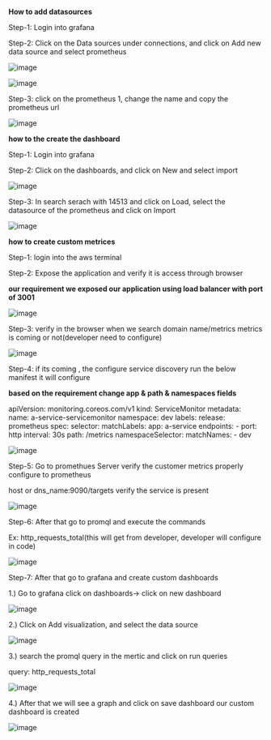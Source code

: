**How to add datasources**

Step-1: Login into grafana

Step-2: Click on the Data sources under connections, and click on Add new data source and select prometheus

![image](https://github.com/user-attachments/assets/b57bfc4a-9022-46c3-852a-c0c53c463488)

![image](https://github.com/user-attachments/assets/d80f131f-a292-462a-8886-1bcd6f0e0818)

Step-3: click on the prometheus 1, change the name and copy the prometheus url

![image](https://github.com/user-attachments/assets/a1d1237a-e8f4-4f95-81dc-adf74f70f59c)

**how to the create the dashboard**

Step-1: Login into grafana

Step-2: Click on the dashboards, and click on New and select import

![image](https://github.com/user-attachments/assets/a7ffb414-9fa8-4748-b7cd-41ec31ae58b5)

Step-3: In search serach with 14513 and click on Load, select the datasource of the prometheus and click on Import

![image](https://github.com/user-attachments/assets/4019bc4f-56e5-4d26-b026-3674541d73d7)

**how to create custom metrices**

Step-1: login into the aws terminal

Step-2: Expose the application and verify it is access through browser

**our requirement we exposed our application using load balancer with port of 3001**

![image](https://github.com/user-attachments/assets/0167f1cb-921a-471f-9d3a-2057910321d9)

Step-3: verify in the browser when we search domain name/metrics metrics is coming or not(developer need to configure)

![image](https://github.com/user-attachments/assets/10dcf4c2-09f6-45ae-b9c0-ceeeff58a9f3)

Step-4: if its coming , the configure service discovery run the below manifest it will configure

**based on the requirement change app & path & namespaces fields**

apiVersion: monitoring.coreos.com/v1
kind: ServiceMonitor
metadata:
  name: a-service-servicemonitor
  namespace: dev
  labels:
    release: prometheus
spec:
  selector:
    matchLabels:
      app: a-service
  endpoints:
    - port: http
      interval: 30s
      path: /metrics
  namespaceSelector:
    matchNames:
      - dev

  ![image](https://github.com/user-attachments/assets/e0b05b51-d2cd-45cf-ae7f-ad0b0ed10b0c)

Step-5: Go to promethues Server verify the customer metrics properly configure to prometheus

host or dns_name:9090/targets verify the service is present

![image](https://github.com/user-attachments/assets/f65cf0b0-906e-4055-9475-cb5b8624a7e1)

Step-6: After that go to promql and execute the commands

Ex: http_requests_total(this will get from developer, developer will configure in code)

![image](https://github.com/user-attachments/assets/1fa3579b-2f2e-4987-957e-9db5c3f21519)

Step-7: After that go to grafana and create custom dashboards

  1.) Go to grafana click on dashboards-> click on new dashboard

  ![image](https://github.com/user-attachments/assets/84e98cab-d2ee-4f5c-a51d-77744213e566)

  2.) Click on Add visualization, and select the data source

  ![image](https://github.com/user-attachments/assets/b6cec77a-4ba9-428a-b1f1-9d6e951c71b2)

  3.) search the promql query in the mertic and click on run queries

  query: http_requests_total

  ![image](https://github.com/user-attachments/assets/15d5a5db-f41d-47b1-9759-643527238a39)

   4.) After that we will see a graph and click on save dashboard our custom dashboard is created

  ![image](https://github.com/user-attachments/assets/66a0f679-ef98-4cfa-b4e0-0708e2e5986f)





